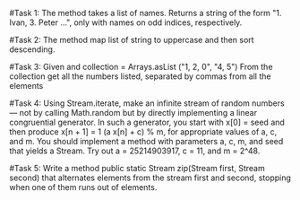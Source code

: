 
#Task 1:
The method takes a list of names. Returns a string of the form "1. Ivan, 3. Peter ...", only with names on odd indices, respectively.

#Task 2:
The method map list of string to uppercase and then sort descending.

#Task 3:
Given  and collection = Arrays.asList ("1, 2, 0", "4, 5")
From the collection get all the numbers listed, separated by commas from all the elements

#Task 4:
Using Stream.iterate, make an infinite stream of random numbers — not by calling Math.random but by directly implementing a linear congruential generator. In such a generator, you start with x[0] = seed and then produce x[n + 1] = 1 (a x[n] + c) % m, for appropriate values of a, c, and m. You should implement a method with parameters a, c, m, and seed that yields a Stream<Long>. Try out a = 25214903917, c = 11, and m = 2^48.

#Task 5:
Write a method public static <T> Stream<T> zip(Stream<T> first, Stream<T> second) that alternates elements from the stream first and second, stopping when one of them runs out of elements.
